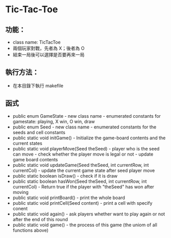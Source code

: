 # Tic-Tac-Toe

## 功能：
* class name: TicTacToe
* 兩個玩家對戰，先者為 X；後者為 O
* 結束一局後可以選擇是否要再來一局

## 執行方法：
* 在本目錄下執行 makefile

## 函式
* public enum GameState
	  - new class name
	  - enumerated constants for gamestate: playing, X win, O win, draw
* public enum Seed
	  - new class name
	  - enumerated constants for the seeds and cell constants
* public static void initGame()
	  - Initialize the game-board contents and the current states
* public static void playerMove(Seed theSeed)
	  - player who is the seed can move
	  - check whether the player move is legal or not
	  - update game board contents
* public static void updateGame(Seed theSeed, int currentRow, int currentCol)
	  - update the current game state after seed player move
* public static boolean isDraw()
	  - check if it is draw
* public static boolean hasWon(Seed theSeed, int currentRow, int currentCol)
	  - Return true if the player with "theSeed" has won after moving
* public static void printBoard() 
	  - print the whole board 
* public static void printCell(Seed content)
	  - print a cell with specify conent
* public static void again()
	  - ask players whether want to play again or not after the end of this round
* public static void game()
	  - the process of this game (the uniom of all functions above)

